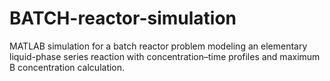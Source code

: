 # BATCH-reactor-simulation
MATLAB simulation for a batch reactor problem modeling an elementary liquid-phase series reaction with concentration–time profiles and maximum B concentration calculation.
